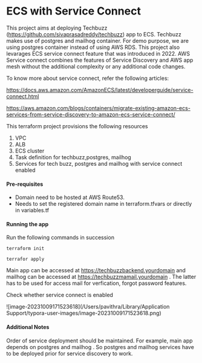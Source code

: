 # ECS with Service Connect 

This project aims at deploying Techbuzz (https://github.com/sivaprasadreddy/techbuzz) app to ECS. Techbuzz makes use of postgres and mailhog container. For demo purpose, we are using postgres container instead of using AWS RDS. This project also levarages ECS service connect feature that was introduced in 2022. AWS Service connect combines the features of Service Discovery and AWS app mesh without the additional complexity or any additional code changes. 

To know more about service connect, refer the following articles:

https://docs.aws.amazon.com/AmazonECS/latest/developerguide/service-connect.html

https://aws.amazon.com/blogs/containers/migrate-existing-amazon-ecs-services-from-service-discovery-to-amazon-ecs-service-connect/

This terraform project provisions the following resources

1. VPC
2. ALB
3. ECS cluster
4. Task definition for techbuzz,postgres, mailhog
5. Services for tech buzz, postgres and mailhog with service connect enabled

#### Pre-requisites

- Domain need to be  hosted at AWS Route53. 
- Needs to set the registered domain name in terraform.tfvars or directly in variables.tf

#### Running the app

Run the following commands in succession

```
terraform init

terrafor apply
```

Main app can be accessed at https://techbuzzbackend.yourdomain and mailhog can be accessed at https://techbuzzmamail.yourdomain . The latter has to be used for access mail for verfication, forgot password features.

Check whether service connect is enabled

![image-20231009171523618](/Users/pavithra/Library/Application Support/typora-user-images/image-20231009171523618.png)



#### Additional Notes

Order of service deployment should be maintained. For example, main app depends on postgres and mailhog . So postgres and mailhog services have to be deployed prior for service discovery to work.

